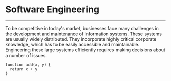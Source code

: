 
# Software Engineering
-----

To be competitive in today's market, businesses face many challenges in the development and maintenance of information systems. These systems are usually widely distributed. They incorporate highly critical corporate knowledge, which has to be easily accessible and maintainable. Engineering these large systems efficiently requires making decisions about a number of issues. 



```javascript{.line-numbers}
function add(x, y) {
  return x + y
}
```